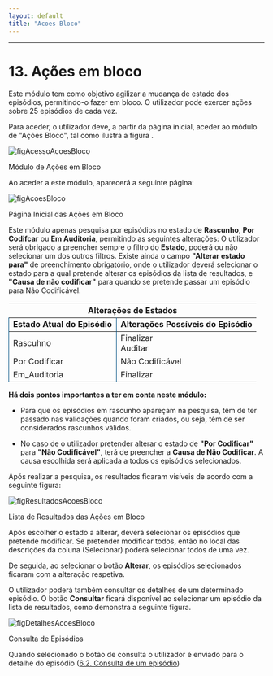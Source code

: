```yaml
---
layout: default
title: "Acoes Bloco"
---
```



---
<div id="acoesBloco"></div>

# 13. Ações em bloco

Este módulo tem como objetivo agilizar a mudança de estado dos episódios, permitindo-o fazer em bloco. O utilizador pode exercer ações sobre 25 episódios de cada vez.

Para aceder, o utilizador deve, a partir da página inicial, aceder ao módulo de "Ações Bloco", tal como ilustra a figura [](#figAcessoAcoesBloco). 

![figAcessoAcoesBloco](img/pages/14_1.jpg) 

<p class="caption" id="figAcessoAcoesBloco">Módulo de Ações em Bloco</p>

Ao aceder a este módulo, aparecerá a seguinte página:

![figAcoesBloco](img/pages/14_2.jpg)

<p class="caption" id="figAcessoAcoesBloco">Página Inicial das Ações em Bloco</p>

Este módulo apenas pesquisa por episódios no estado de **Rascunho**, **Por Codifcar** ou **Em Auditoria**, permitindo as seguintes alterações:
O utilizador será obrigado a preencher sempre o filtro do **Estado**, poderá ou não selecionar um dos outros filtros.
Existe ainda o campo **"Alterar estado para"** de preenchimento obrigatório, onde o utilizador deverá selecionar o estado para a qual pretende alterar os episódios da lista de resultados, e **"Causa de não codificar"** para quando se pretende passar um episódio para Não Codificável. 

<table>
  <thead>
    <tr align="center">
      <th colspan="2">Alterações de Estados</th>
    </tr>
  </thead>
  <tbody>
    <tr>
      <td style="border-bottom: none; border-right: none; border-left: 1pt solid rgb(0, 80, 130);"><strong>Estado Atual do Episódio</strong></td>
      <td style="border-bottom: none; border-right: none; border-left: 1pt solid rgb(0, 80, 130);"><strong>Alterações Possíveis do Episódio</strong></td>
    </tr>
  </tbody>
  <tbody>
    <tr>
      <td style="border-bottom: none; border-right: none; border-left: 1pt solid rgb(0, 80, 130);">Rascuhno</td>
      <td style="border-bottom: none; border-right: none; border-left: 1pt solid rgb(0, 80, 130);">Finalizar <br> Auditar</td>
    </tr>
    <tr>
      <td style="border-bottom: none; border-right: none; border-left: 1pt solid rgb(0, 80, 130);">Por Codificar</td>
      <td style="border-bottom: none; border-right: none; border-left: 1pt solid rgb(0, 80, 130);">Não Codificável</td>
    </tr>
    <tr>
      <td style="border-bottom: none; border-right: none; border-left: 1pt solid rgb(0, 80, 130);">Em_Auditoria</td>
      <td style="border-bottom: none; border-right: none; border-left: 1pt solid rgb(0, 80, 130);">Finalizar</td>
    </tr>
  </tbody>
</table>

**Há dois pontos importantes a ter em conta neste módulo:**

* Para que os episódios em rascunho apareçam na pesquisa, têm de ter passado nas validações quando foram criados, ou seja, têm de ser considerados rascunhos válidos.

* No caso de o utilizador pretender alterar o estado de **"Por Codificar"** para **"Não Codificável"**, terá de preencher a **Causa de Não Codificar**. A causa escolhida será aplicada a todos os episódios selecionados.
 
Após realizar a pesquisa, os resultados ficaram visíveis de acordo com a seguinte figura:

![figResultadosAcoesBloco](img/pages/14_3.jpg) 

<p class="caption" id="figResultadosAcoesBloco">Lista de Resultados das Ações em Bloco</p>

Após escolher o estado a alterar, deverá selecionar os episódios que pretende modificar. Se pretender modificar todos, então no local das descrições da coluna (Selecionar) poderá selecionar todos de uma vez.

De seguida, ao selecionar o botão **Alterar**, os episódios selecionados ficaram com a alteração respetiva.

O utilizador poderá também consultar os detalhes de um determinado episódio. O botão **Consultar** ficará disponível ao selecionar um episódio da lista de resultados, como demonstra a seguinte figura.

![figDetalhesAcoesBloco](img/pages/14_4.jpg) 

<p class="caption" id="figResultadosAcoesBloco">Consulta de Episódios</p>

Quando selecionado o botão de consulta o utilizador é enviado para o detalhe do episódio ([6.2. Consulta de um episódio](#codificacao-consulta-de-episodios))
